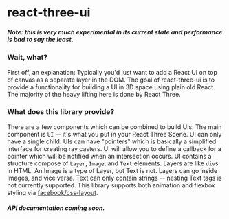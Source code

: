 # react-three-ui
##### Note: this is very much experimental in its current state and performance is bad to say the least.

### Wait, what?
First off, an explanation: Typically you'd just want to add a React UI on top of canvas as a separate layer in the DOM. The goal of react-three-ui is to provide a functionality for building a UI in 3D space using plain old React. The majority of the heavy lifting here is done by React Three.

### What does this library provide?
There are a few components which can be combined to build UIs: The main component is `UI` -- it's what you put in your React Three Scene. UI can only have a single child. UIs can have "pointers" which is basically a simplified interface for creating ray casters. UI will allow you to define a callback for a pointer which will be notified when an intersection occurs. UI contains a structure compose of `Layer`, `Image`, and `Text` elements. Layers are like `div`s in HTML. An Image is a type of Layer, but Text is not. Layers can go inside Images, and vice versa. Text can only contain strings -- nesting Text tags is not currently supported. This library supports both animation and flexbox styling via [facebook/css-layout](https://github.com/facebook/css-layout).

##### API documentation coming soon.
